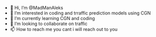 - 👋 Hi, I’m @MadManAleks
- 👀 I’m interested in coding and trraffic prediction models using CGN
- 🌱 I’m currently learning CGN and coding
- 💞️ I’m looking to collaborate on traffic
- 📫 How to reach me you cant i will reach out to you

<!---
MadManAleks/MadManAleks is a ✨ special ✨ repository because its `README.md` (this file) appears on your GitHub profile.
You can click the Preview link to take a look at your changes.
--->

